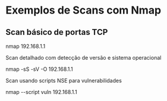 # Exemplos de Scans com Nmap

## Scan básico de portas TCP

nmap 192.168.1.1

Scan detalhado com detecção de versão e sistema operacional

nmap -sS -sV -O 192.168.1.1

Scan usando scripts NSE para vulnerabilidades

nmap --script vuln 192.168.1.1

